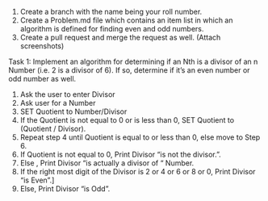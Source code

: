 1. Create a branch with the name being your roll number.
2. Create a Problem.md file which contains an item list in which an algorithm is defined for finding even
and odd numbers.
3. Create a pull request and merge the request as well. (Attach screenshots)

Task 1: Implement an algorithm for determining if an Nth is a divisor of an n Number (i.e. 2 is a
divisor of 6). If so, determine if it’s an even number or odd number as well.
1) Ask the user to enter Divisor
2) Ask user for a Number
3) SET Quotient to Number/Divisor
4) If the Quotient is not equal to 0 or is less than 0, SET Quotient to (Quotient / Divisor).
5) Repeat step 4 until Quotient is equal to or less than 0, else move to Step 6.
6) If Quotient is not equal to 0, Print Divisor “is not the divisor.”.
7) Else , Print Divisor “is actually a divisor of “ Number.
8) If the right most digit of the Divisor is 2 or 4 or 6 or 8 or 0, Print Divisor “is Even”.]
9) Else, Print Divisor “is Odd”.
